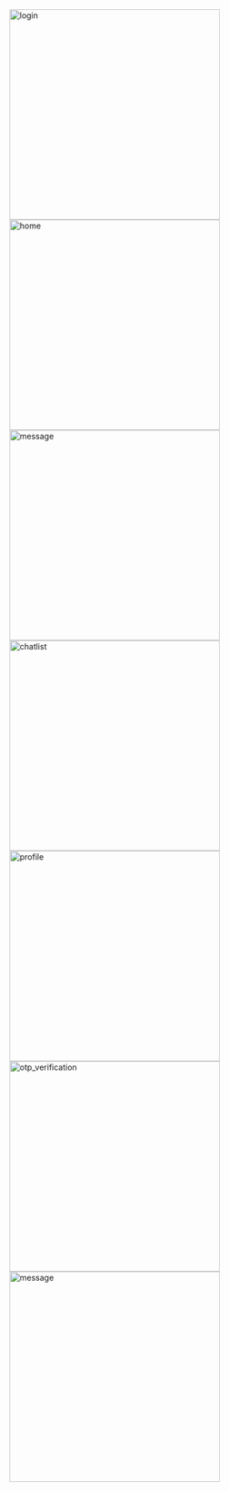 <img width="370" alt="login" src="https://github.com/user-attachments/assets/27ac6379-4d40-40e4-8727-66986c6d6a6c">
<img width="370" alt="home" src="https://github.com/user-attachments/assets/459472f9-8bd8-48eb-9912-1a78726e3c3e">
<img width="370" alt="message" src="https://github.com/user-attachments/assets/c95d4271-09af-4125-8955-aa96da866d7a">
<img width="370" alt="chatlist" src="https://github.com/user-attachments/assets/d68988f7-466d-4db1-bfb0-d025721401e9">
<img width="370" alt="profile" src="https://github.com/user-attachments/assets/a09f6731-b06b-4330-b31a-411b518bc515">
<img width="370" alt="otp_verification" src="https://github.com/user-attachments/assets/2648ae37-c2fd-48af-a038-e3ce9ec2d526">
<img width="370" alt="message" src="https://github.com/user-attachments/assets/2e05b5f4-e89f-416e-90d1-8617d89325e3">
